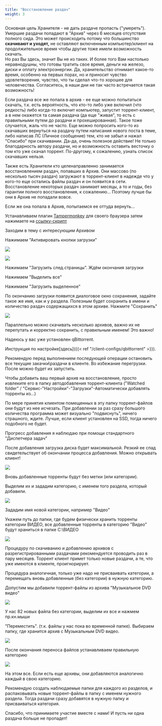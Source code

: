 ```yaml
---
title: "Восстановление раздач"
weight: 3
---
```

Основная цель Хранителя - не дать раздаче пропасть ("умереть"). Умершие
раздачи попадают в "Архив" через 6 месяцев отсутствия полного сида. Это
может происходить потому что большинство **скачивают и уходят,** не
оставляют включенным компьютер/клиент на продолжительное время чтобы
другие тоже имели возможность скачать.\
Но раз Вы здесь, значит Вы не из таких. И более того Вам настолько
неравнодушны, что готовы тратить свое время, деньги на железо, диски и
оплату электроэнергии. Да, хранительство отнимает какое-то время,
особенно на первых порах, но и приносит чувство удовлетворения, чувство,
что ты сделал что-то хорошее для человечества. Согласитесь, в наши дни
не так часто встречается такая возможность!

Если раздача все же попала в архив - ее еще можно попытаться скачать,
т.к. есть вероятность, что кто-то либо уже включил (что редкость) либо
когда-то включит компьютер, запустит торрент-клиент, а в нем окажется та
самая раздача (да еще "живая", то есть с правильными путем до раздачи и
прохешированная). Такое тоже случается, жаль что не часто. Еще можно
попросить кого-то из скачавших вернуться на раздачу путем написания
нового поста в теме, либо написав ЛС (Личное сообщение) тем, кто не
забыл и нажал "Спасибо" при скачивании. Да-да, очень полезное действие!
Не только благодарность автору раздачи, но и возможность оставить
весточку о том кто уже скачал торрент. По-другому, к сожалению, узнать
список скачавших нельзя.

Также есть Хранители кто целенаправленно занимается восстановлением
раздач, попавших в Архив. Они массово (по несколько тысяч раздач)
загружают в торрент-клиент в надежде что у кого-то еще остались файлы
раздач и он появится в сети. Восстановление некоторых раздач занимает
месяцы, а то и годы, без гарантии полного восстановления, к сожалению...
Поэтому лучше бы они в Архив не попадали вовсе.

Если же она попала в Архив, попытаемся ее оттуда вернуть...

Устанавливаем плагин [Tampermonkey](https://www.tampermonkey.net/?locale=ru) для своего браузера затем нажимаете на
[ссылку-скрипт](https://gitlab.com/qusielle/keeper-userscripts/-/raw/master/batch_download.user.js)

Заходим в тему с интересующим Архивом

Нажимаем "Активировать кнопки загрузки"

![](/images/onboarding/torrent-restoration/image8.png)

![](/images/onboarding/torrent-restoration/image2.png)

Нажимаем "Загрузить след.страницы". Ждём окончания загрузки

Нажимаем "Выделить все"

Нажимаем "Загрузить выделенное"

По окончанию загрузки появится диалоговое окно сохранения, задайте такое
же имя, как и у раздела. Полезным будет сохранить в имени и количество
раздач содержащихся в этом архиве. Нажмите "Сохранить"

![](/images/onboarding/torrent-restoration/image1.png)

Параллельно можно скачивать несколько архивов, важно их не перепутать и
корректно сохранить, с правильным именем! Это важно!

Надеюсь у вас уже установлен qBittorrent.

Инструкция по настройке[здесь]({{< ref "/client-configs/qbittorrent" >}}).

Рекомендую перед выполнением последующей операции остановить все текущие
закачки\\раздачи в клиенте. Во избежание перегрузки. После можно будет
их запустить.

Чтобы добавить ваш первый архив на восстановление, просто извлеките его в
папку автодобавления торрент-клиента ("Watched folder" /
"Сервис-"Настройки"-"Загрузки"-Автоматически добавлять торренты из...)

По мере принятия клиентом помещенных в эту папку торрент-файлов они
будут из нее исчезать. При добавлении за раз сразу большого количества
программа может визуально "подвиснуть", ничего страшного, ждите. Лучше,
если клиент установлен на SSD, тогда ничего подобного не будет.

Прогресс добавления я наблюдаю при помощи стандартного "Диспетчера
задач"

После добавления загрузка диска будет максимальной. Резкий ее спад
свидетельствует об окончании процесса добавления. Можно открывать
клиент!

![](/images/onboarding/torrent-restoration/image5.png)

Вновь добавленные торренты будут без метки (или категории).

Выделим их и зададим категорию, с именем того раздела, который добавили.

![](/images/onboarding/torrent-restoration/image9.png)

Зададим имя новой категории, например "Видео"

Укажем путь до папки, где будем физически хранить торренты категории
ВИДЕО, все добавленные торренты в категорию "Видео" будут храниться в
папке C:\\ВИДЕО

![](/images/onboarding/torrent-restoration/image3.png)

Процедуру по скачиванию и добавлению архивов с разрегистрированными
раздачами рекомендуется проводить раз в пару месяцев. Торрент клиент
примет только новые раздачи, а те, что уже имеются в клиенте,
проигнорирует.

Процедура аналогичная, только уже надо не присваивать категории, а
перемещать вновь добавленные (без категории) в нужную категорию.

Допустим мы добавили торрент-файлы из архива "Музыкальное DVD видео"

![](/images/onboarding/torrent-restoration/image4.png)

У нас 82 новых файла без категории, выделим их все и нажмем пр.кн.мыши

"Переместить". (т.к. файлы у нас пока во временной папке). Выбираем
папку, где хранится архив с Музыкальным DVD видео.

![](/images/onboarding/torrent-restoration/image7.png)

После окончания переноса файлов устанавливаем правильную категорию

![](/images/onboarding/torrent-restoration/image6.png)

На этом все. Если есть еще архивы, они добавляются аналогично каждый в
свою категорию.

Рекомендую создать наблюдаемые папки для каждого из разделов, и
распаковывать новые торрент-файлы в папку с именем нужного раздела.
Тогда раздачи сразу добавятся в нужную папку и присваиваться категория.

Спасибо, что принимаете участие вместе с нами! И пусть ни одна раздача
больше не пропадет!
